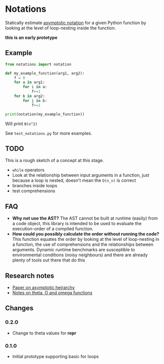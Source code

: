 # Notations

Statically estimate [asymptotic notation](https://www.geeksforgeeks.org/analysis-of-algorithms-set-3asymptotic-notations/) for a given Python function by looking at the level of loop-nesting inside the function.

**this is an early prototype**

## Example

```python
from notations import notation

def my_example_function(arg1, arg2):
    f = 0
    for a in arg1:
        for i in a:
            f+=1
    for b in arg2:
        for j in b:
            f+=1

print(notation(my_example_function))
```

Will print `Θ(n^2)`

See `test_notations.py` for more examples.

## TODO

This is a rough sketch of a concept at this stage.

- `while` operators
- Look at the relationship between input arguments in a function, just because a loop is nested, doesn't mean the `O(n_n)` is correct
- branches inside loops
- test comprehensions

## FAQ

* **Why not use the AST?** The AST cannot be built at runtime (easily) from a code object, this library is intended to be used to evaluate the execution-order of a compiled function. 
* **How could you possibly calculate the order without running the code?** This function equates the order by looking at the level of loop-nesting in a function, the use of comprehensions and the relationships between arguments. Dynamic runtime benchmarks are susceptible to environmental conditions (noisy neighbours) and there are already plenty of tools out there that do this

## Research notes

* [Paper on asymptotic heirarchy](https://www.d.umn.edu/~ddunham/cs3512s10/notes/l12.pdf)
* [Notes on theta, O and omega functions](https://www.geeksforgeeks.org/analysis-of-algorithms-set-3asymptotic-notations/)

## Changes

### 0.2.0 

* Change to theta values for __repr__

### 0.1.0

* Initial prototype supporting basic for loops